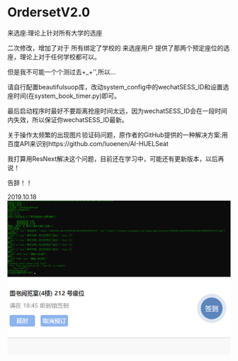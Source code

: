 # OrdersetV2.0
来选座:理论上针对所有大学的选座

二次修改，增加了对于 所有绑定了学校的 来选座用户 提供了那两个预定座位的选座，理论上对于任何学校都可以。

但是我不可能一个个测过去+_+'',所以...

请自行配置beautifulsuop库，改动system_config中的wechatSESS_ID和设置选座时间(在system_book_timer.py)即可。

最后启动程序时最好不要距离抢座时间太远，因为wechatSESS_ID会在一段时间内失效，所以保证你wechatSESS_ID最新。

关于操作太频繁的出现图片验证码问题，原作者的GitHub提供的一种解决方案:用百度API来识别https://github.com/luoenen/AI-HUELSeat

我打算用ResNext解决这个问题，目前还在学习中，可能还有更新版本，以后再说！

告辞！！ 

2019.10.18
<img src="结果.png" />
<img src="结果2.png" />
